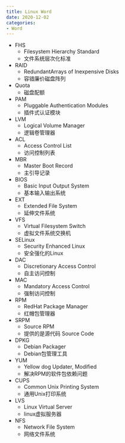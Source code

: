 ```yaml
---
title: Linux Word
date: 2020-12-02
categories:
- Word
---
```


* FHS
	* Filesystem Hierarchy Standard
	* 文件系统层次化标准
* RAID
	* RedundantArrays of Inexpensive Disks
	* 容错廉价磁盘阵列
* Quota
	* 磁盘配额
* PAM
	* Pluggable Authentication Modules
	* 插件式认证模块
* LVM
	* Logical Volume Manager
	* 逻辑卷管理器
* ACL
	* Access Control List
	* 访问控制列表
* MBR
	* Master Boot Record
	* 主引导记录
* BIOS
	* Basic Input Output System
	* 基本输入输出系统
* EXT
	* Extended File System
	* 延伸文件系统
* VFS
	* Virtual Filesystem Switch
	* 虚拟文件系统交换机
* SELinux
	* Security Enhanced Linux
	* 安全强化的Linux
* DAC
	* Discretionary Access Control
	* 自主访问控制
* MAC
	* Mandatory Access Control
	* 强制访问控制
* RPM
	* RedHat Package Manager
	* 红帽包管理器
* SRPM
	* Source RPM
	* 提供的是源代码 Source Code
* DPKG
	* Debian Packager
	* Debian包管理工具
* YUM
	* Yellow dog Updater, Modified
	* 解决RPM的软件包依赖问题
* CUPS
	* Common Unix Printing System
	* 通用Unix打印系统
* LVS
	* Linux Virtual Server
	* linux虚拟服务器
* NFS
	* Network File System
	* 网络文件系统


